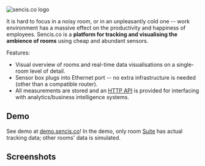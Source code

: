 ![sencis.co logo](http://demo.sencis.co/data/logo_notext_small.png)

It is hard to focus in a noisy room, or in an unpleasantly cold one -- work environment has a massive effect on the productivity and happiness of employees. Sencis.co is a **platform for tracking and visualising the ambience of rooms** using cheap and abundant sensors. 

Features:
* Visual overview of rooms and real-time data visualisations on a single-room level of detail.
* Sensor box plugs into Ethernet port -- no extra infrastructure is needed (other than a compatible router).
* All measurements are stored and an [HTTP API](https://github.com/taivop/hz15/wiki/API-endpoints) is provided for interfacing with analytics/business intelligence systems.


## Demo
See demo at [demo.sencis.co](http://demo.sencis.co/suite.html)! In the demo, only room [Suite](http://demo.sencis.co/suite.html) has actual tracking data; other rooms' data is simulated.


## Screenshots

